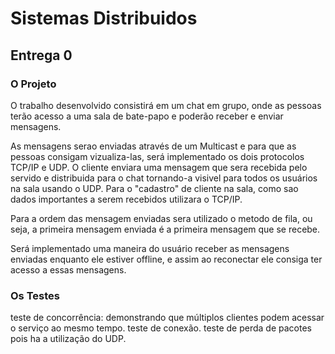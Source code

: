 # Sistemas Distribuidos
## Entrega 0

### O Projeto

O trabalho desenvolvido consistirá em um chat em grupo, onde as pessoas terão acesso a uma sala de bate-papo e poderão receber e enviar mensagens.

As mensagens serao enviadas através de um Multicast e para que as pessoas consigam vizualiza-las, será implementado os dois protocolos TCP/IP e UDP.
O cliente enviara uma mensagem que sera recebida pelo servido e distribuida para o chat tornando-a visivel para todos os usuários na sala usando o UDP.
Para o "cadastro" de cliente na sala, como sao dados importantes a serem recebidos utilizara o TCP/IP.

Para a ordem das mensagem enviadas sera utilizado o metodo de fila, ou seja, a primeira mensagem enviada é a primeira mensagem que se recebe.

Será implementado uma maneira do usuário receber as mensagens enviadas enquanto ele estiver offline, e assim ao reconectar ele consiga ter acesso a essas mensagens.

### Os Testes

teste de concorrência: demonstrando que múltiplos clientes podem acessar o serviço ao mesmo tempo.
teste de conexão.
teste de perda de pacotes pois ha a utilização do UDP.


